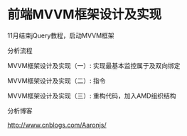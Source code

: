 前端MVVM框架设计及实现
======================

11月结束jQuery教程，启动MVVM框架


分析流程</br>

  MVVM框架设计及实现（一）: 实现最基本监控属于及双向绑定</br>

  MVVM框架设计及实现（二）: 指令</br>

  MVVM框架设计及实现（三）: 重构代码，加入AMD组织结构</br>



分析博客</br>

  http://www.cnblogs.com/Aaronjs/</br>
